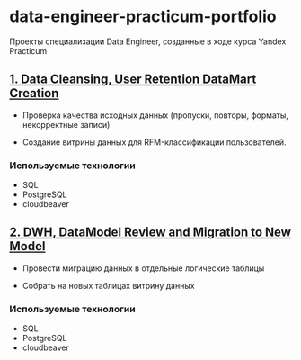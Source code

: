 # data-engineer-practicum-portfolio
Проекты специализации Data Engineer, созданные в ходе курса Yandex Practicum  

## [1. Data Cleansing, User Retention DataMart Creation](</1 Data Cleansing, User Retention DataMart Creation/README.md>)

- Проверка качества исходных данных (пропуски, повторы, форматы, некорректные записи)

- Создание витрины данных для RFM-классификации пользователей. 

### **Используемые технологии**
- SQL  
- PostgreSQL  
- cloudbeaver   

## [2. DWH, DataModel Review and Migration to New Model](</2 DWH, DataModel Review, Migration to New Model/README.md>)

- Провести миграцию данных в отдельные логические таблицы  

- Собрать на новых таблицах витрину данных

### **Используемые технологии**
- SQL  
- PostgreSQL  
- cloudbeaver   



